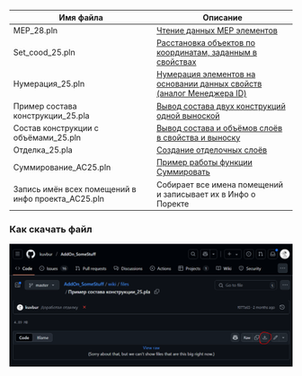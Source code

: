| Имя файла | Описание |
|---------------------------|-----------------------|
| MEP_28.pln | [Чтение данных MEP элементов](https://github.com/kuvbur/AddOn_SomeStuff/wiki/%D0%A1%D0%BF%D0%B8%D1%81%D0%BE%D0%BA-%D0%B2%D0%BE%D0%B7%D0%BC%D0%BE%D0%B6%D0%BD%D1%8B%D1%85-%D0%BA%D0%BE%D0%BC%D0%B0%D0%BD%D0%B4-%D0%B2-%D0%BE%D0%BF%D0%B8%D1%81%D0%B0%D0%BD%D0%B8%D1%8F%D1%85-%D1%81%D0%B2%D0%BE%D0%B9%D1%81%D1%82%D0%B2#v177-%D0%BF%D0%BE%D0%BB%D1%83%D1%87%D0%B5%D0%BD%D0%B8%D0%B5-%D0%B8%D0%BD%D1%84%D0%BE%D1%80%D0%BC%D0%B0%D1%86%D0%B8%D0%B8-%D0%BC%D0%B5%D1%80-%D1%8D%D0%BB%D0%B5%D0%BC%D0%B5%D0%BD%D1%82%D0%BE%D0%B2) |
| Set_cood_25.pln | [Расстановка объектов по координатам, заданным в свойствах](https://github.com/kuvbur/AddOn_SomeStuff/wiki/%D0%A1%D0%BF%D0%B8%D1%81%D0%BE%D0%BA-%D0%B2%D0%BE%D0%B7%D0%BC%D0%BE%D0%B6%D0%BD%D1%8B%D1%85-%D0%BA%D0%BE%D0%BC%D0%B0%D0%BD%D0%B4-%D0%B2-%D0%BE%D0%BF%D0%B8%D1%81%D0%B0%D0%BD%D0%B8%D1%8F%D1%85-%D1%81%D0%B2%D0%BE%D0%B9%D1%81%D1%82%D0%B2#v16-%D0%BE%D0%B1%D1%80%D0%B0%D0%B1%D0%BE%D1%82%D0%BA%D0%B0-%D0%BA%D0%BE%D0%BE%D1%80%D0%B4%D0%B8%D0%BD%D0%B0%D1%82) |
| Нумерация_25.pln | [Нумерация элементов на основании данных свойств (аналог Менеджера ID)](https://github.com/kuvbur/AddOn_SomeStuff/wiki/%D0%9F%D0%B5%D1%80%D0%B5%D0%BD%D1%83%D0%BC%D0%B5%D1%80%D0%B0%D1%86%D0%B8%D1%8F-%D1%8D%D0%BB%D0%B5%D0%BC%D0%B5%D0%BD%D1%82%D0%BE%D0%B2)
| Пример состава конструкции_25.pla | [Вывод состава двух конструкций одной выноской](https://github.com/kuvbur/AddOn_SomeStuff/wiki/%D0%A1%D0%B8%D0%BD%D1%85%D1%80%D0%BE%D0%BD%D0%B8%D0%B7%D0%B0%D1%86%D0%B8%D1%8F-%D1%81%D0%B2%D0%BE%D0%B9%D1%81%D1%82%D0%B2-%D1%8D%D0%BB%D0%B5%D0%BC%D0%B5%D0%BD%D1%82%D0%B0-%D1%81%D0%BE-%D1%81%D0%B2%D0%BE%D0%B9%D1%81%D1%82%D0%B2%D0%B0%D0%BC%D0%B8-%D0%B4%D1%80%D1%83%D0%B3%D0%B8%D1%85-%D1%8D%D0%BB%D0%B5%D0%BC%D0%B5%D0%BD%D1%82%D0%BE%D0%B2)
| Состав конструкции с объёмами_25.pln | [Вывод состава и объёмов слоёв в свойства и выноску](https://github.com/kuvbur/AddOn_SomeStuff/wiki/%D0%92%D1%8B%D0%B2%D0%BE%D0%B4-%D1%81%D0%BE%D1%81%D1%82%D0%B0%D0%B2%D0%B0-%D0%BA%D0%BE%D0%BD%D1%81%D1%82%D1%80%D1%83%D0%BA%D1%86%D0%B8%D0%B8)
| Отделка_25.pla | [Создание отделочных слоёв](https://github.com/kuvbur/AddOn_SomeStuff/wiki/%D0%92%D0%B5%D0%B4%D0%BE%D0%BC%D0%BE%D1%81%D1%82%D1%8C-%D0%BE%D1%82%D0%B4%D0%B5%D0%BB%D0%BA%D0%B8)
| Суммирование_АС25.pln | [Пример работы функции Суммировать](https://github.com/kuvbur/AddOn_SomeStuff/wiki/%D0%A1%D0%BF%D0%B8%D1%81%D0%BE%D0%BA-%D0%B2%D0%BE%D0%B7%D0%BC%D0%BE%D0%B6%D0%BD%D1%8B%D1%85-%D0%BA%D0%BE%D0%BC%D0%B0%D0%BD%D0%B4-%D0%B2-%D0%BE%D0%BF%D0%B8%D1%81%D0%B0%D0%BD%D0%B8%D1%8F%D1%85-%D1%81%D0%B2%D0%BE%D0%B9%D1%81%D1%82%D0%B2#%D1%81%D1%83%D0%BC%D0%BC%D0%B8%D1%80%D0%BE%D0%B2%D0%B0%D0%BD%D0%B8%D0%B5)
| Запись имён всех помещений в инфо проекта_АС25.pln | Собирает все имена помещений и записывает их в Инфо о Поректе

### Как скачать файл
![Как скачать файл](https://github.com/kuvbur/AddOn_SomeStuff/blob/master/wiki/down_file.PNG)
